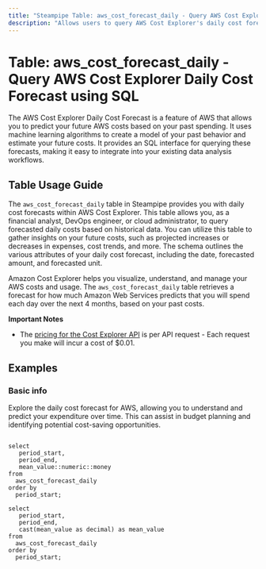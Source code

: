 ```yaml
---
title: "Steampipe Table: aws_cost_forecast_daily - Query AWS Cost Explorer Daily Cost Forecast using SQL"
description: "Allows users to query AWS Cost Explorer's daily cost forecast data, providing insights into projected daily costs based on historical data."
---
```


# Table: aws_cost_forecast_daily - Query AWS Cost Explorer Daily Cost Forecast using SQL

The AWS Cost Explorer Daily Cost Forecast is a feature of AWS that allows you to predict your future AWS costs based on your past spending. It uses machine learning algorithms to create a model of your past behavior and estimate your future costs. It provides an SQL interface for querying these forecasts, making it easy to integrate into your existing data analysis workflows.

## Table Usage Guide

The `aws_cost_forecast_daily` table in Steampipe provides you with daily cost forecasts within AWS Cost Explorer. This table allows you, as a financial analyst, DevOps engineer, or cloud administrator, to query forecasted daily costs based on historical data. You can utilize this table to gather insights on your future costs, such as projected increases or decreases in expenses, cost trends, and more. The schema outlines the various attributes of your daily cost forecast, including the date, forecasted amount, and forecasted unit.

Amazon Cost Explorer helps you visualize, understand, and manage your AWS costs and usage. The `aws_cost_forecast_daily` table retrieves a forecast for how much Amazon Web Services predicts that you will spend each day over the next 4 months, based on your past costs.

**Important Notes**
- The [pricing for the Cost Explorer API](https://aws.amazon.com/aws-cost-management/pricing/) is per API request - Each request you make will incur a cost of $0.01.

## Examples

### Basic info
Explore the daily cost forecast for AWS, allowing you to understand and predict your expenditure over time. This can assist in budget planning and identifying potential cost-saving opportunities.

```sql+postgres

select 
   period_start,
   period_end,
   mean_value::numeric::money   
from 
  aws_cost_forecast_daily
order by
  period_start;
```

```sql+sqlite
select 
   period_start,
   period_end,
   cast(mean_value as decimal) as mean_value   
from 
  aws_cost_forecast_daily
order by
  period_start;
```